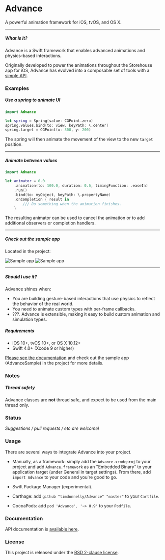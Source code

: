 # Advance

A powerful animation framework for iOS, tvOS, and OS X.

---

##### What is it?
Advance is a Swift framework that enables advanced animations and physics-based interactions.

Originally developed to power the animations throughout the Storehouse app for iOS, Advance has evolved into a composable set of tools with a [simple API](http://timdonnelly.github.io/Advance/docs).

### Examples

##### Use a spring to animate UI

```swift
import Advance

let spring = Spring(value: CGPoint.zero)
spring.values.bind(to: view, keyPath: \.center)
spring.target = CGPoint(x: 300, y: 200)

```
The spring will then animate the movement of the view to the new `target` position.

****

##### Animate between values

```swift
import Advance

let animator = 0.0
    .animation(to: 100.0, duration: 0.6, timingFunction: .easeIn)
    .run()
    .bind(to: myObject, keyPath: \.propertyName)
    .onCompletion { result in
        /// Do something when the animation finishes.
    }

```

The resulting animator can be used to cancel the animation or to add additional observers or completion handlers.

****

##### Check out the sample app
Located in the project:

![Sample app](https://github.com/timdonnelly/Advance/raw/master/assets/nav.gif)
![Sample app](https://github.com/timdonnelly/Advance/raw/master/assets/logo.gif)

****

##### Should I use it?
Advance shines when:

* You are building gesture-based interactions that use physics to reflect the behavior of the real world.
* You need to animate custom types with per-frame callbacks.
* ???. Advance is extensible, making it easy to build custom animation and simulation types.

##### Requirements
* iOS 10+, tvOS 10+, or OS X 10.12+
* Swift 4.0+ (Xcode 9 or higher)

[Please see the documentation](http://timdonnelly.github.io/Advance/docs) and check out the sample app (AdvanceSample) in the project for more details.

### Notes

##### Thread safety

Advance classes are **not** thread safe, and expect to be used from the main thread only.

### Status

*Suggestions / pull requests / etc are welcome!*

### Usage

There are several ways to integrate Advance into your project.

* Manually, as a framework: simply add the `Advance.xcodeproj` to your project and add `Advance.framework` as an "Embedded Binary" to your application target (under General in target settings). From there, add `import Advance` to your code and you're good to go.

* Swift Package Manager (experimental).

* Carthage: add `github "timdonnelly/Advance" "master"` to your `Cartfile`.

* CocoaPods: add `pod 'Advance', '~> 0.9'` to your `Podfile`.

### Documentation
API documentation is [available here](http://timdonnelly.github.io/Advance/docs).

### License
This project is released under the [BSD 2-clause license](https://github.com/timdonnelly/Advance/blob/master/LICENSE).

